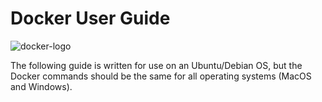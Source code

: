 # Docker User Guide

![docker-logo](https://staph-b.github.io/docker-auto-builds/assets/docker_logo.png)

The following guide is written for use on an Ubuntu/Debian OS, but the Docker commands should be the same for all operating systems (MacOS and Windows).
